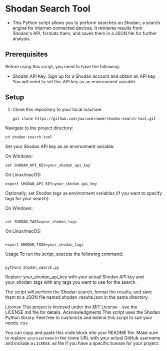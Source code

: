 # Shodan Search Tool

- This Python script allows you to perform searches on Shodan, a search engine for internet-connected devices. It retrieves results from Shodan's API, formats them, and saves them in a JSON file for further analysis.

## Prerequisites

Before using this script, you need to have the following:

- Shodan API Key: Sign up for a Shodan account and obtain an API key. You will need to set this API key as an environment variable.

## Setup

1. Clone this repository to your local machine:

   ```
   git clone https://github.com/yourusername/shodan-search-tool.git
   ```
Navigate to the project directory:


   ```
   cd shodan-search-tool
   ```
Set your Shodan API key as an environment variable:

On Windows:


   ```
   set SHODAN_API_KEY=your_shodan_api_key
   ```
On Linux/macOS:


   ```
   export SHODAN_API_KEY=your_shodan_api_key
   ```
Optionally, set Shodan tags as environment variables (if you want to specify tags for your search):

On Windows:

   ```

   set SHODAN_TAGS=your_shodan_tags
   ```
On Linux/macOS:

   ```

   export SHODAN_TAGS=your_shodan_tags
   ```
Usage
To run the script, execute the following command:

   ```

   python3 shodan_search.py
   ```
Replace your_shodan_api_key with your actual Shodan API key and your_shodan_tags with any tags you want to use for the search.

The script will perform the Shodan search, format the results, and save them to a JSON file named shodan_results.json in the same directory.

License
This project is licensed under the MIT License - see the LICENSE.md file for details.
Acknowledgments
This script uses the Shodan Python library.
Feel free to customize and extend this script to suit your needs.
css


You can copy and paste this code block into your README file. Make sure to replace `yourusername` in the clone URL with your actual GitHub username and include a `LICENSE.md` file if you have a specific license for your project.
